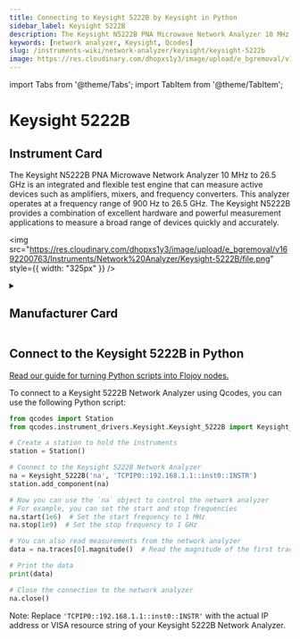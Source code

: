 ```yaml
---
title: Connecting to Keysight 5222B by Keysight in Python
sidebar_label: Keysight 5222B
description: The Keysight N5222B PNA Microwave Network Analyzer 10 MHz to 26.5 GHz is an integrated and flexible test engine that can measure active devices such as amplifiers, mixers, and frequency converters. This analyzer operates at a frequency range of 900 Hz to 26.5 GHz. The Keysight N5222B provides a combination of excellent hardware and powerful measurement applications to measure a broad range of devices quickly and accurately.
keywords: [network analyzer, Keysight, Qcodes]
slug: /instruments-wiki/network-analyzer/keysight/keysight-5222b
image: https://res.cloudinary.com/dhopxs1y3/image/upload/e_bgremoval/v1692200763/Instruments/Network%20Analyzer/Keysight-5222B/file.png
---
```


import Tabs from '@theme/Tabs';
import TabItem from '@theme/TabItem';

# Keysight 5222B

## Instrument Card

<div className="flex">

<div>

The Keysight N5222B PNA Microwave Network Analyzer 10 MHz to 26.5 GHz is an integrated and flexible test engine that can measure active devices such as amplifiers, mixers, and frequency converters. This analyzer operates at a frequency range of 900 Hz to 26.5 GHz. The Keysight N5222B provides a combination of excellent hardware and powerful measurement applications to measure a broad range of devices quickly and accurately.

</div>

<img src="https://res.cloudinary.com/dhopxs1y3/image/upload/e_bgremoval/v1692200763/Instruments/Network%20Analyzer/Keysight-5222B/file.png" style={{ width: "325px" }} />

</div>

<details>
<summary><h2>Manufacturer Card</h2></summary>

<img src="https://res.cloudinary.com/dhopxs1y3/image/upload/e_bgremoval/v1692125973/Instruments/Vendor%20Logos/Keysight.png" style={{ width: "100%", height: "150px",objectFit: "cover" }} />

Keysight Technologies, or Keysight, is an American company that manufactures electronics test and measurement equipment and software. <a href="https://www.keysight.com/us/en/home.html">Website</a>.

<ul>
  <li>Headquarters: USA</li>
  <li>Yearly Revenue (millions, USD): 5420.0</li>
</ul>
</details>

## Connect to the Keysight 5222B in Python

[Read our guide for turning Python scripts into Flojoy nodes.](https://docs.flojoy.ai/custom-nodes/creating-custom-node/)


<Tabs>
<TabItem value="Qcodes" label="Qcodes">

To connect to a Keysight 5222B Network Analyzer using Qcodes, you can use the following Python script:

```python
from qcodes import Station
from qcodes.instrument_drivers.Keysight.Keysight_5222B import Keysight_5222B

# Create a station to hold the instruments
station = Station()

# Connect to the Keysight 5222B Network Analyzer
na = Keysight_5222B('na', 'TCPIP0::192.168.1.1::inst0::INSTR')
station.add_component(na)

# Now you can use the `na` object to control the network analyzer
# For example, you can set the start and stop frequencies
na.start(1e6)  # Set the start frequency to 1 MHz
na.stop(1e9)  # Set the stop frequency to 1 GHz

# You can also read measurements from the network analyzer
data = na.traces[0].magnitude()  # Read the magnitude of the first trace

# Print the data
print(data)

# Close the connection to the network analyzer
na.close()
```

Note: Replace `'TCPIP0::192.168.1.1::inst0::INSTR'` with the actual IP address or VISA resource string of your Keysight 5222B Network Analyzer.

</TabItem>
</Tabs>
